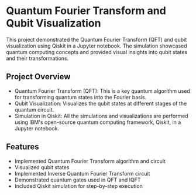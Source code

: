 # Quantum Fourier Transform and Qubit Visualization

This project demonstrated the Quantum Fourier Transform (QFT) and qubit visualization using Qiskit in a Jupyter notebook. The simulation showcased quantum computing concepts and provided visual insights into qubit states and their transformations.

## Project Overview

- Quantum Fourier Transform (QFT): This is a key quantum algorithm used for transforming quantum states into the Fourier basis.
- Qubit Visualization: Visualizes the qubit states at different stages of the quantum circuit.
- Simulation in Qiskit: All the simulations and visualizations are performed using IBM's open-source quantum computing framework, Qiskit, in a Jupyter notebook.

## Features

- Implemented Quantum Fourier Transform algorithm and circuit
- Visualized qubit states
- Implemented Inverse Quantum Fourier Transform circuit
- Demonstrated quantum gates used in QFT and IQFT
- Included Qiskit simulation for step-by-step execution
